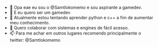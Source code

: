 - 👋 Opa eae eu sou o @Samtlokomemo e sou aspirante a gamedev.
- 👀 E eu quero ser um gamedev
- 🌱 Atualmente estou tentando aprender python e c++ a fim de aumentar meu conhecimento.
- 💞️ Quero colaborar com sistemas e engines de fácil acesso.
- 📫 Para me achar em outros lugares recomendo principalmente o twitter: @Samtlokomemo

<!---
Samtlokomemo/Samtlokomemo is a ✨ special ✨ repository because its `README.md` (this file) appears on your GitHub profile.
You can click the Preview link to take a look at your changes.
--->

